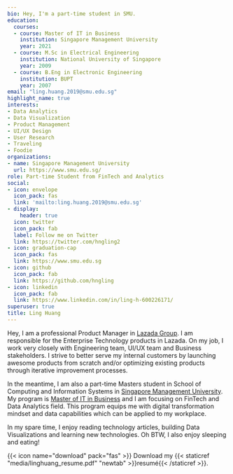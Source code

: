 ```yaml
---
bio: Hey, I'm a part-time student in SMU.
education:
  courses:
  - course: Master of IT in Business
    institution: Singapore Management University
    year: 2021
  - course: M.Sc in Electrical Engineering
    institution: National University of Singapore
    year: 2009
  - course: B.Eng in Electronic Engineering
    institution: BUPT
    year: 2007
email: "ling.huang.2019@smu.edu.sg"
highlight_name: true
interests:
- Data Analytics
- Data Visualization
- Product Management
- UI/UX Design
- User Research
- Traveling
- Foodie
organizations:
- name: Singapore Management University
  url: https://www.smu.edu.sg/
role: Part-time Student from FinTech and Analytics
social:
- icon: envelope
  icon_pack: fas
  link: 'mailto:ling.huang.2019@smu.edu.sg'
- display:
    header: true
  icon: twitter
  icon_pack: fab
  label: Follow me on Twitter
  link: https://twitter.com/hngling2
- icon: graduation-cap
  icon_pack: fas
  link: https://www.smu.edu.sg
- icon: github
  icon_pack: fab
  link: https://github.com/hngling
- icon: linkedin
  icon_pack: fab
  link: https://www.linkedin.com/in/ling-h-600226171/
superuser: true
title: Ling Huang
---
```


Hey, I am a professional Product Manager in [Lazada Group](https://group.lazada.com). I am responsible for the Enterprise Technology products in Lazada. On my job, I work very closely with Engineering team, UI/UX team and Business stakeholders. I strive to better serve my internal customers by launching awesome products from scratch and/or optimizing existing products through iterative improvement processes.

In the meantime, I am also a part-time Masters student in School of Computing and Information Systems in [Singapore Management University](https://www.smu.edu.sg). My program is [Master of IT in Business](https://scis.smu.edu.sg/master-it-business) and I am focusing on FinTech and Data Analytics field. This program equips me with digital transformation mindset and data capabilities which can be applied to my workplace.

In my spare time, I enjoy reading technology articles, building Data Visualizations and learning new technologies. Oh BTW, I also enjoy sleeping and eating!


{{< icon name="download" pack="fas" >}} Download my {{< staticref "media/linghuang_resume.pdf" "newtab" >}}resumé{{< /staticref >}}.
